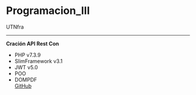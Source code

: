 # Programacion_III

UTNfra

---

<b>Cración API Rest Con</b></br>

<ul>
  <li>PHP v7.3.9</li>
  <li>SlimFramework v3.1</li>
  <li>JWT v5.0</li>
  <li>POO</li>
  <li>DOMPDF</li> <a href="https://github.com/dompdf/dompdf">GitHub</a>
</ul>
